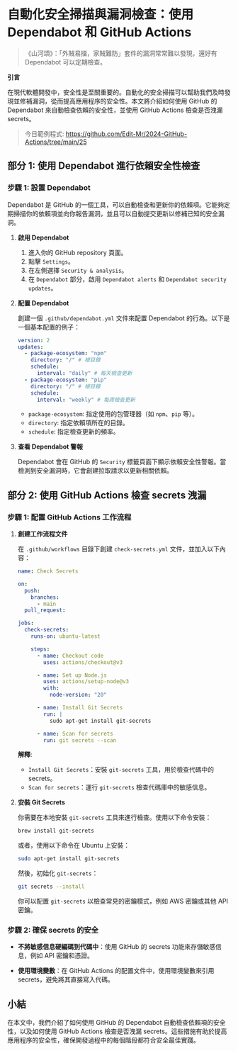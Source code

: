 # 自動化安全掃描與漏洞檢查：使用 Dependabot 和 GitHub Actions

> 《山河頌》：「外賊易擋，家賊難防」套件的漏洞常常難以發現，還好有 Dependabot 可以定期檢查。

**引言**

在現代軟體開發中，安全性是至關重要的。自動化的安全掃描可以幫助我們及時發現並修補漏洞，從而提高應用程序的安全性。本文將介紹如何使用 GitHub 的 Dependabot 來自動檢查依賴的安全性，並使用 GitHub Actions 檢查是否洩漏 secrets。

> 今日範例程式: <https://github.com/Edit-Mr/2024-GitHub-Actions/tree/main/25>

## 部分 1: 使用 Dependabot 進行依賴安全性檢查

### 步驟 1: 設置 Dependabot

Dependabot 是 GitHub 的一個工具，可以自動檢查和更新你的依賴項。它能夠定期掃描你的依賴項並向你報告漏洞，並且可以自動提交更新以修補已知的安全漏洞。

1. **啟用 Dependabot**

   1. 進入你的 GitHub repository 頁面。
   2. 點擊 `Settings`。
   3. 在左側選擇 `Security & analysis`。
   4. 在 `Dependabot` 部分，啟用 `Dependabot alerts` 和 `Dependabot security updates`。

2. **配置 Dependabot**

   創建一個 `.github/dependabot.yml` 文件來配置 Dependabot 的行為。以下是一個基本配置的例子：

   ```yaml
   version: 2
   updates:
     - package-ecosystem: "npm"
       directory: "/" # 根目錄
       schedule:
         interval: "daily" # 每天檢查更新
     - package-ecosystem: "pip"
       directory: "/" # 根目錄
       schedule:
         interval: "weekly" # 每周檢查更新
   ```

   - `package-ecosystem`: 指定使用的包管理器（如 `npm`、`pip` 等）。
   - `directory`: 指定依賴項所在的目錄。
   - `schedule`: 指定檢查更新的頻率。

3. **查看 Dependabot 警報**

   Dependabot 會在 GitHub 的 `Security` 標籤頁面下顯示依賴安全性警報。當檢測到安全漏洞時，它會創建拉取請求以更新相關依賴。

## 部分 2: 使用 GitHub Actions 檢查 secrets 洩漏

### 步驟 1: 配置 GitHub Actions 工作流程

1. **創建工作流程文件**

   在 `.github/workflows` 目錄下創建 `check-secrets.yml` 文件，並加入以下內容：

   ```yaml
   name: Check Secrets

   on:
     push:
       branches:
         - main
     pull_request:

   jobs:
     check-secrets:
       runs-on: ubuntu-latest

       steps:
         - name: Checkout code
           uses: actions/checkout@v3

         - name: Set up Node.js
           uses: actions/setup-node@v3
           with:
             node-version: "20"

         - name: Install Git Secrets
           run: |
             sudo apt-get install git-secrets

         - name: Scan for secrets
           run: git secrets --scan
   ```

   **解釋**:

   - `Install Git Secrets`：安裝 `git-secrets` 工具，用於檢查代碼中的 secrets。
   - `Scan for secrets`：運行 `git-secrets` 檢查代碼庫中的敏感信息。

2. **安裝 Git Secrets**

   你需要在本地安裝 `git-secrets` 工具來進行檢查。使用以下命令安裝：

   ```bash
   brew install git-secrets
   ```

   或者，使用以下命令在 Ubuntu 上安裝：

   ```bash
   sudo apt-get install git-secrets
   ```

   然後，初始化 `git-secrets`：

   ```bash
   git secrets --install
   ```

   你可以配置 `git-secrets` 以檢查常見的密鑰模式，例如 AWS 密鑰或其他 API 密鑰。

### 步驟 2: 確保 secrets 的安全

- **不將敏感信息硬編碼到代碼中**：使用 GitHub 的 secrets 功能來存儲敏感信息，例如 API 密鑰和憑證。

- **使用環境變數**：在 GitHub Actions 的配置文件中，使用環境變數來引用 secrets，避免將其直接寫入代碼。

## 小結

在本文中，我們介紹了如何使用 GitHub 的 Dependabot 自動檢查依賴項的安全性，以及如何使用 GitHub Actions 檢查是否洩漏 secrets。這些措施有助於提高應用程序的安全性，確保開發過程中的每個階段都符合安全最佳實踐。
